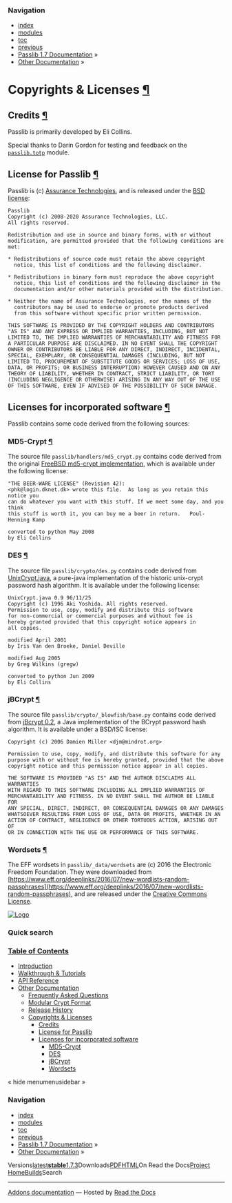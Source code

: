 <!-- Source: https://passlib.readthedocs.io/en/stable/copyright.html -->

### Navigation

- [index](https://passlib.readthedocs.io/en/stable/genindex.html "General Index")
- [modules](https://passlib.readthedocs.io/en/stable/py-modindex.html "Python Module Index")
- [toc](https://passlib.readthedocs.io/en/stable/contents.html "Table Of Contents")
- [previous](https://passlib.readthedocs.io/en/stable/history/ancient.html "Passlib 1.4 & Earlier")
- [Passlib 1.7 Documentation](https://passlib.readthedocs.io/en/stable/index.html) »
- [Other Documentation](https://passlib.readthedocs.io/en/stable/other.html) »

# Copyrights & Licenses [¶](https://passlib.readthedocs.io/en/stable/copyright.html\#copyrights-licenses "Permalink to this headline")

## Credits [¶](https://passlib.readthedocs.io/en/stable/copyright.html\#credits "Permalink to this headline")

Passlib is primarily developed by Eli Collins.

Special thanks to Darin Gordon for testing and
feedback on the [`passlib.totp`](https://passlib.readthedocs.io/en/stable/lib/passlib.totp.html#module-passlib.totp "passlib.totp: totp / two factor authentaction") module.

## License for Passlib [¶](https://passlib.readthedocs.io/en/stable/copyright.html\#license-for-passlib "Permalink to this headline")

Passlib is (c) [Assurance Technologies](http://www.assurancetechnologies.com/),
and is released under the [BSD license](http://www.opensource.org/licenses/bsd-license.php):

```
Passlib
Copyright (c) 2008-2020 Assurance Technologies, LLC.
All rights reserved.

Redistribution and use in source and binary forms, with or without
modification, are permitted provided that the following conditions are
met:

* Redistributions of source code must retain the above copyright
  notice, this list of conditions and the following disclaimer.

* Redistributions in binary form must reproduce the above copyright
  notice, this list of conditions and the following disclaimer in the
  documentation and/or other materials provided with the distribution.

* Neither the name of Assurance Technologies, nor the names of the
  contributors may be used to endorse or promote products derived
  from this software without specific prior written permission.

THIS SOFTWARE IS PROVIDED BY THE COPYRIGHT HOLDERS AND CONTRIBUTORS
"AS IS" AND ANY EXPRESS OR IMPLIED WARRANTIES, INCLUDING, BUT NOT
LIMITED TO, THE IMPLIED WARRANTIES OF MERCHANTABILITY AND FITNESS FOR
A PARTICULAR PURPOSE ARE DISCLAIMED. IN NO EVENT SHALL THE COPYRIGHT
OWNER OR CONTRIBUTORS BE LIABLE FOR ANY DIRECT, INDIRECT, INCIDENTAL,
SPECIAL, EXEMPLARY, OR CONSEQUENTIAL DAMAGES (INCLUDING, BUT NOT
LIMITED TO, PROCUREMENT OF SUBSTITUTE GOODS OR SERVICES; LOSS OF USE,
DATA, OR PROFITS; OR BUSINESS INTERRUPTION) HOWEVER CAUSED AND ON ANY
THEORY OF LIABILITY, WHETHER IN CONTRACT, STRICT LIABILITY, OR TORT
(INCLUDING NEGLIGENCE OR OTHERWISE) ARISING IN ANY WAY OUT OF THE USE
OF THIS SOFTWARE, EVEN IF ADVISED OF THE POSSIBILITY OF SUCH DAMAGE.

```

## Licenses for incorporated software [¶](https://passlib.readthedocs.io/en/stable/copyright.html\#licenses-for-incorporated-software "Permalink to this headline")

Passlib contains some code derived from the following sources:

### MD5-Crypt [¶](https://passlib.readthedocs.io/en/stable/copyright.html\#md5-crypt "Permalink to this headline")

The source file `passlib/handlers/md5_crypt.py` contains code derived from the original
[FreeBSD md5-crypt implementation](http://www.freebsd.org/cgi/cvsweb.cgi/~checkout~/src/lib/libcrypt/crypt.c?rev=1.2),
which is available under the following license:

```
"THE BEER-WARE LICENSE" (Revision 42):
<phk@login.dknet.dk> wrote this file.  As long as you retain this notice you
can do whatever you want with this stuff. If we meet some day, and you think
this stuff is worth it, you can buy me a beer in return.   Poul-Henning Kamp

converted to python May 2008
by Eli Collins

```

### DES [¶](https://passlib.readthedocs.io/en/stable/copyright.html\#des "Permalink to this headline")

The source file `passlib/crypto/des.py` contains code derived from
[UnixCrypt.java](http://www.dynamic.net.au/christos/crypt/UnixCrypt2.txt),
a pure-java implementation of the historic unix-crypt password hash algorithm.
It is available under the following license:

```
UnixCrypt.java 0.9 96/11/25
Copyright (c) 1996 Aki Yoshida. All rights reserved.
Permission to use, copy, modify and distribute this software
for non-commercial or commercial purposes and without fee is
hereby granted provided that this copyright notice appears in
all copies.

modified April 2001
by Iris Van den Broeke, Daniel Deville

modified Aug 2005
by Greg Wilkins (gregw)

converted to python Jun 2009
by Eli Collins

```

### jBCrypt [¶](https://passlib.readthedocs.io/en/stable/copyright.html\#jbcrypt "Permalink to this headline")

The source file `passlib/crypto/_blowfish/base.py` contains code derived
from [jBcrypt 0.2](http://www.mindrot.org/projects/jBCrypt/), a Java
implementation of the BCrypt password hash algorithm. It is available under
a BSD/ISC license:

```
Copyright (c) 2006 Damien Miller <djm@mindrot.org>

Permission to use, copy, modify, and distribute this software for any
purpose with or without fee is hereby granted, provided that the above
copyright notice and this permission notice appear in all copies.

THE SOFTWARE IS PROVIDED "AS IS" AND THE AUTHOR DISCLAIMS ALL WARRANTIES
WITH REGARD TO THIS SOFTWARE INCLUDING ALL IMPLIED WARRANTIES OF
MERCHANTABILITY AND FITNESS. IN NO EVENT SHALL THE AUTHOR BE LIABLE FOR
ANY SPECIAL, DIRECT, INDIRECT, OR CONSEQUENTIAL DAMAGES OR ANY DAMAGES
WHATSOEVER RESULTING FROM LOSS OF USE, DATA OR PROFITS, WHETHER IN AN
ACTION OF CONTRACT, NEGLIGENCE OR OTHER TORTUOUS ACTION, ARISING OUT OF
OR IN CONNECTION WITH THE USE OR PERFORMANCE OF THIS SOFTWARE.

```

### Wordsets [¶](https://passlib.readthedocs.io/en/stable/copyright.html\#wordsets "Permalink to this headline")

The EFF wordsets in `passlib/_data/wordsets` are (c) 2016 the Electronic Freedom Foundation.
They were downloaded from [https://www.eff.org/deeplinks/2016/07/new-wordlists-random-passphrases](https://www.eff.org/deeplinks/2016/07/new-wordlists-random-passphrases),
and are released under the [Creative Commons License](https://www.eff.org/copyright).

[![Logo](https://passlib.readthedocs.io/en/stable/_static/masthead.png)](https://passlib.readthedocs.io/en/stable/index.html "index")

### Quick search

### [Table of Contents](https://passlib.readthedocs.io/en/stable/contents.html)

- [Introduction](https://passlib.readthedocs.io/en/stable/index.html)
- [Walkthrough & Tutorials](https://passlib.readthedocs.io/en/stable/narr/index.html)
- [API Reference](https://passlib.readthedocs.io/en/stable/lib/index.html)
- [Other Documentation](https://passlib.readthedocs.io/en/stable/other.html)
  - [Frequently Asked Questions](https://passlib.readthedocs.io/en/stable/faq.html)
  - [Modular Crypt Format](https://passlib.readthedocs.io/en/stable/modular_crypt_format.html)
  - [Release History](https://passlib.readthedocs.io/en/stable/history/index.html)
  - [Copyrights & Licenses](https://passlib.readthedocs.io/en/stable/copyright.html#)
    - [Credits](https://passlib.readthedocs.io/en/stable/copyright.html#credits)
    - [License for Passlib](https://passlib.readthedocs.io/en/stable/copyright.html#license-for-passlib)
    - [Licenses for incorporated software](https://passlib.readthedocs.io/en/stable/copyright.html#licenses-for-incorporated-software)
      - [MD5-Crypt](https://passlib.readthedocs.io/en/stable/copyright.html#md5-crypt)
      - [DES](https://passlib.readthedocs.io/en/stable/copyright.html#des)
      - [jBCrypt](https://passlib.readthedocs.io/en/stable/copyright.html#jbcrypt)
      - [Wordsets](https://passlib.readthedocs.io/en/stable/copyright.html#wordsets)

«
hide menumenusidebar
»


### Navigation

- [index](https://passlib.readthedocs.io/en/stable/genindex.html "General Index")
- [modules](https://passlib.readthedocs.io/en/stable/py-modindex.html "Python Module Index")
- [toc](https://passlib.readthedocs.io/en/stable/contents.html "Table Of Contents")
- [previous](https://passlib.readthedocs.io/en/stable/history/ancient.html "Passlib 1.4 & Earlier")
- [Passlib 1.7 Documentation](https://passlib.readthedocs.io/en/stable/index.html) »
- [Other Documentation](https://passlib.readthedocs.io/en/stable/other.html) »

Versions[latest](https://passlib.readthedocs.io/en/latest/copyright.html)**[stable](https://passlib.readthedocs.io/en/stable/copyright.html)**[1.7.3](https://passlib.readthedocs.io/en/1.7.3/copyright.html)Downloads[PDF](https://passlib.readthedocs.io/_/downloads/en/stable/pdf/)[HTML](https://passlib.readthedocs.io/_/downloads/en/stable/htmlzip/)On Read the Docs[Project Home](https://app.readthedocs.org/projects/passlib/?utm_source=passlib&utm_content=flyout)[Builds](https://app.readthedocs.org/projects/passlib/builds/?utm_source=passlib&utm_content=flyout)Search

* * *

[Addons documentation](https://docs.readthedocs.io/page/addons.html?utm_source=passlib&utm_content=flyout) ― Hosted by
[Read the Docs](https://about.readthedocs.com/?utm_source=passlib&utm_content=flyout)